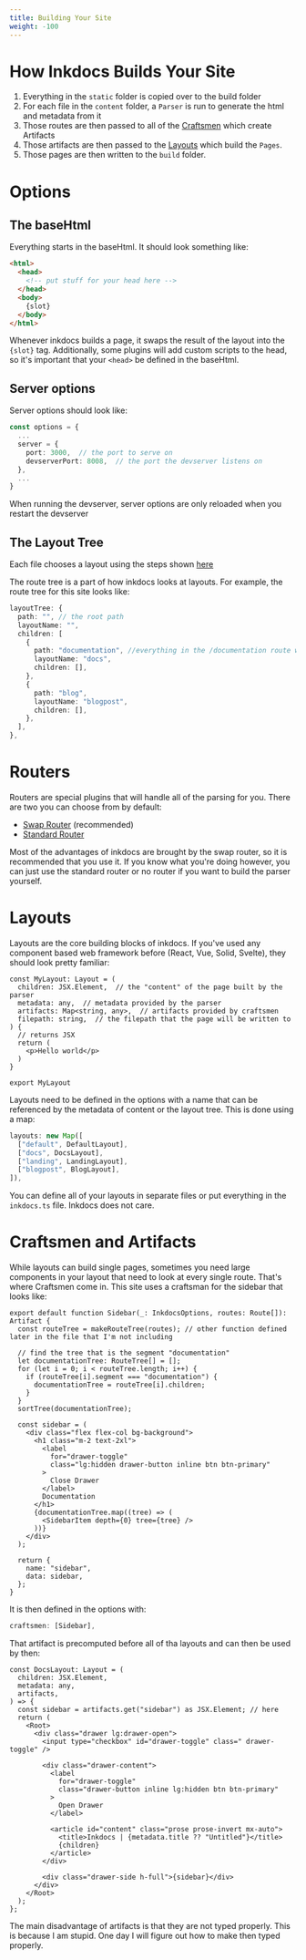 ```yaml
---
title: Building Your Site
weight: -100
---
```


# How Inkdocs Builds Your Site

1. Everything in the `static` folder is copied over to the build folder
2. For each file in the `content` folder, a `Parser` is run to generate the html and metadata from it
3. Those routes are then passed to all of the [Craftsmen](#craftsmen-and-artifacts) which create Artifacts
4. Those artifacts are then passed to the [Layouts](#layouts) which build the `Pages`.
5. Those pages are then written to the `build` folder.

# Options

## The baseHtml

Everything starts in the baseHtml. It should look something like:

```html
<html>
  <head>
    <!-- put stuff for your head here -->
  </head>
  <body>
    {slot}
  </body>
</html>
```

Whenever inkdocs builds a page, it swaps the result of the layout into the `{slot}` tag. Additionally, some plugins will add custom scripts to the head, so it's important that your `<head>` be defined in the baseHtml.

## Server options

Server options should look like:

```ts
const options = {
  ...
  server = {
    port: 3000,  // the port to serve on
    devserverPort: 8008,  // the port the devserver listens on
  },
  ...
}
```

When running the devserver, server options are only reloaded when you restart the devserver

## The Layout Tree

Each file chooses a layout using the steps shown [here](/documentation/writing-content#choosing-your-layout)

The route tree is a part of how inkdocs looks at layouts. For example, the route tree for this site looks like:

```ts
layoutTree: {
  path: "", // the root path
  layoutName: "",
  children: [
    {
      path: "documentation", //everything in the /documentation route will use the layout named "docs"
      layoutName: "docs",
      children: [],
    },
    {
      path: "blog",
      layoutName: "blogpost",
      children: [],
    },
  ],
},
```

# Routers

Routers are special plugins that will handle all of the parsing for you. There are two you can choose from by default:

- [Swap Router](/documentation/plugins/swap-router) (recommended)
- [Standard Router](/documentation/plugins/standard-router)

Most of the advantages of inkdocs are brought by the swap router, so it is recommended that you use it. If you know what you're doing however, you can just use the standard router or no router if you want to build the parser yourself.

# Layouts

Layouts are the core building blocks of inkdocs. If you've used any component based web framework before (React, Vue, Solid, Svelte), they should look pretty familiar:

```tsx
const MyLayout: Layout = (
  children: JSX.Element,  // the "content" of the page built by the parser
  metadata: any,  // metadata provided by the parser
  artifacts: Map<string, any>,  // artifacts provided by craftsmen
  filepath: string,  // the filepath that the page will be written to
) {
  // returns JSX
  return (
    <p>Hello world</p>
  )
}

export MyLayout
```

Layouts need to be defined in the options with a name that can be referenced by the metadata of content or the layout tree. This is done using a map:

```ts
layouts: new Map([
  ["default", DefaultLayout],
  ["docs", DocsLayout],
  ["landing", LandingLayout],
  ["blogpost", BlogLayout],
]),
```

You can define all of your layouts in separate files or put everything in the `inkdocs.ts` file. Inkdocs does not care.

# Craftsmen and Artifacts

While layouts can build single pages, sometimes you need large components in your layout that need to look at every single route. That's where Craftsmen come in. This site uses a craftsman for the sidebar that looks like:

```tsx
export default function Sidebar(_: InkdocsOptions, routes: Route[]): Artifact {
  const routeTree = makeRouteTree(routes); // other function defined later in the file that I'm not including

  // find the tree that is the segment "documentation"
  let documentationTree: RouteTree[] = [];
  for (let i = 0; i < routeTree.length; i++) {
    if (routeTree[i].segment === "documentation") {
      documentationTree = routeTree[i].children;
    }
  }
  sortTree(documentationTree);

  const sidebar = (
    <div class="flex flex-col bg-background">
      <h1 class="m-2 text-2xl">
        <label
          for="drawer-toggle"
          class="lg:hidden drawer-button inline btn btn-primary"
        >
          Close Drawer
        </label>
        Documentation
      </h1>
      {documentationTree.map((tree) => (
        <SidebarItem depth={0} tree={tree} />
      ))}
    </div>
  );

  return {
    name: "sidebar",
    data: sidebar,
  };
}
```

It is then defined in the options with:

```ts
craftsmen: [Sidebar],
```

That artifact is precomputed before all of tha layouts and can then be used by then:

```tsx
const DocsLayout: Layout = (
  children: JSX.Element,
  metadata: any,
  artifacts,
) => {
  const sidebar = artifacts.get("sidebar") as JSX.Element; // here
  return (
    <Root>
      <div class="drawer lg:drawer-open">
        <input type="checkbox" id="drawer-toggle" class=" drawer-toggle" />

        <div class="drawer-content">
          <label
            for="drawer-toggle"
            class="drawer-button inline lg:hidden btn btn-primary"
          >
            Open Drawer
          </label>

          <article id="content" class="prose prose-invert mx-auto">
            <title>Inkdocs | {metadata.title ?? "Untitled"}</title>
            {children}
          </article>
        </div>

        <div class="drawer-side h-full">{sidebar}</div>
      </div>
    </Root>
  );
};
```

The main disadvantage of artifacts is that they are not typed properly. This is because I am stupid. One day I will figure out how to make then typed properly.
